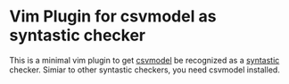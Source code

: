 # Vim Plugin for csvmodel as syntastic checker

This is a minimal vim plugin to get [csvmodel](https://github.com/igordertigor/csvmodel) be recognized as a [syntastic](https://github.com/vim-syntastic/syntastic) checker. Simiar to other syntastic checkers, you need csvmodel installed.
